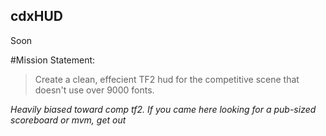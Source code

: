 ## cdxHUD
Soon


#Mission Statement:

>Create a clean, effecient TF2 hud for the competitive scene that doesn't use over 9000 fonts.


*Heavily biased toward comp tf2. If you came here looking for a pub-sized scoreboard or mvm, get out*
